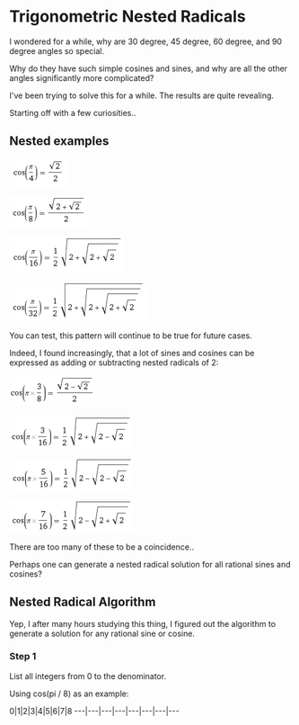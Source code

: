 # Trigonometric Nested Radicals

I wondered for a while, why are 30 degree, 45 degree, 60 degree, and 90 degree angles so special.

Why do they have such simple cosines and sines, and why are all the other angles significantly more complicated?

I've been trying to solve this for a while. The results are quite revealing.

Starting off with a few curiosities..

## Nested examples

![cos1_4](cos1_4.png)

![cos1_8](cos1_8.png)

![cos1_16](cos1_16.png)

![cos1_32](cos1_32.png)

You can test, this pattern will continue to be true for future cases.

Indeed, I found increasingly, that a lot of sines and cosines can be expressed as adding or subtracting nested radicals of 2:

![cos3_8](cos3_8.png)

![cos3_16](cos3_16.png)

![cos5_16](cos5_16.png)

![cos7_16](cos7_16.png)

There are too many of these to be a coincidence..

Perhaps one can generate a nested radical solution for all rational sines and cosines?

## Nested Radical Algorithm

Yep, I after many hours studying this thing, I figured out the algorithm to generate a solution for any rational sine or cosine.

### Step 1

List all integers from 0 to the denominator.

Using cos(pi / 8) as an example:

0|1|2|3|4|5|6|7|8
---|---|---|---|---|---|---|---

